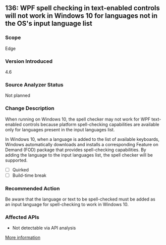 ## 136: WPF spell checking in text-enabled controls will not work in Windows 10 for languages not in the OS's input language list

### Scope
Edge

### Version Introduced
4.6

### Source Analyzer Status
Not planned

### Change Description
When running on Windows 10, the spell checker may not work for WPF text-enabled controls because platform spell-checking capabilities are available only for languages present in the input languages list. 

In Windows 10, when a language is added to the list of available keyboards, Windows automatically downloads and installs a corresponding Feature on Demand (FOD) package that provides spell-checking capabilities. By adding the language to the input languages list, the spell checker will be supported. 

- [ ] Quirked
- [ ] Build-time break

### Recommended Action
Be aware that the language or text to be spell-checked must be added as an input language for spell-checking to work in Windows 10.

### Affected APIs
* Not detectable via API analysis

[More information](https://msdn.microsoft.com/en-us/library/dn833125(v=vs.110).aspx#WPF)
